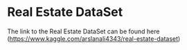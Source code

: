 # Real Estate DataSet
The link to the Real Estate DataSet can be found here (https://www.kaggle.com/arslanali4343/real-estate-dataset)
